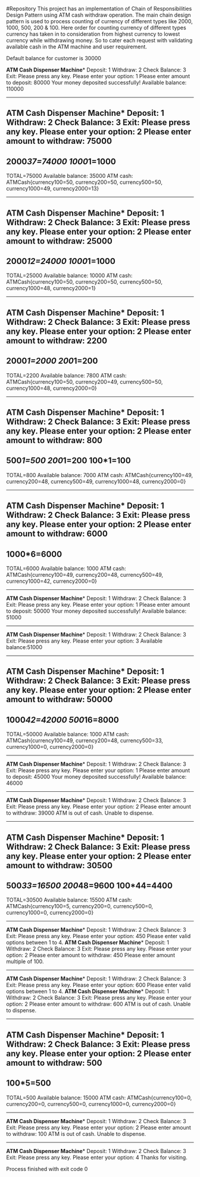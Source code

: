 #Repository
This project has an implementation of Chain of Responsibilities Design Pattern using ATM 
cash withdraw operation. 
The main chain design pattern is used to process counting of currency of different types 
like 2000, 1000, 500, 200 & 100. 
Here order for counting currency of different types currency has taken in to consideration from 
highest currency to lowest currency while withdrawing money. 
So to cater each request with validating available cash in the ATM machine and user requirement.

Default balance for customer is 30000

************ATM Cash Dispenser Machine*************
Deposit: 1
Withdraw: 2
Check Balance: 3
Exit: Please press any key.
Please enter your option:
1
Please enter amount to deposit:
80000
Your money deposited successfully!
Available balance: 110000
*****************************
************ATM Cash Dispenser Machine*************
Deposit: 1
Withdraw: 2
Check Balance: 3
Exit: Please press any key.
Please enter your option:
2
Please enter amount to withdraw:
75000
-----------------------
2000*37=74000
1000*1=1000
-----------------------
TOTAL=75000
Available balance: 35000
ATM cash: ATMCash{currency100=50, currency200=50, currency500=50, currency1000=49, currency2000=13}
*****************************
************ATM Cash Dispenser Machine*************
Deposit: 1
Withdraw: 2
Check Balance: 3
Exit: Please press any key.
Please enter your option:
2
Please enter amount to withdraw:
25000
-----------------------
2000*12=24000
1000*1=1000
-----------------------
TOTAL=25000
Available balance: 10000
ATM cash: ATMCash{currency100=50, currency200=50, currency500=50, currency1000=48, currency2000=1}
*****************************
************ATM Cash Dispenser Machine*************
Deposit: 1
Withdraw: 2
Check Balance: 3
Exit: Please press any key.
Please enter your option:
2
Please enter amount to withdraw:
2200
-----------------------
2000*1=2000
200*1=200
-----------------------
TOTAL=2200
Available balance: 7800
ATM cash: ATMCash{currency100=50, currency200=49, currency500=50, currency1000=48, currency2000=0}
*****************************
************ATM Cash Dispenser Machine*************
Deposit: 1
Withdraw: 2
Check Balance: 3
Exit: Please press any key.
Please enter your option:
2
Please enter amount to withdraw:
800
-----------------------
500*1=500
200*1=200
100*1=100
-----------------------
TOTAL=800
Available balance: 7000
ATM cash: ATMCash{currency100=49, currency200=48, currency500=49, currency1000=48, currency2000=0}
*****************************
************ATM Cash Dispenser Machine*************
Deposit: 1
Withdraw: 2
Check Balance: 3
Exit: Please press any key.
Please enter your option:
2
Please enter amount to withdraw:
6000
-----------------------
1000*6=6000
-----------------------
TOTAL=6000
Available balance: 1000
ATM cash: ATMCash{currency100=49, currency200=48, currency500=49, currency1000=42, currency2000=0}
*****************************
************ATM Cash Dispenser Machine*************
Deposit: 1
Withdraw: 2
Check Balance: 3
Exit: Please press any key.
Please enter your option:
1
Please enter amount to deposit:
50000
Your money deposited successfully!
Available balance: 51000
*****************************
************ATM Cash Dispenser Machine*************
Deposit: 1
Withdraw: 2
Check Balance: 3
Exit: Please press any key.
Please enter your option:
3
Available balance:51000
*****************************
************ATM Cash Dispenser Machine*************
Deposit: 1
Withdraw: 2
Check Balance: 3
Exit: Please press any key.
Please enter your option:
2
Please enter amount to withdraw:
50000
-----------------------
1000*42=42000
500*16=8000
-----------------------
TOTAL=50000
Available balance: 1000
ATM cash: ATMCash{currency100=49, currency200=48, currency500=33, currency1000=0, currency2000=0}
*****************************
************ATM Cash Dispenser Machine*************
Deposit: 1
Withdraw: 2
Check Balance: 3
Exit: Please press any key.
Please enter your option:
1
Please enter amount to deposit:
45000
Your money deposited successfully!
Available balance: 46000
*****************************
************ATM Cash Dispenser Machine*************
Deposit: 1
Withdraw: 2
Check Balance: 3
Exit: Please press any key.
Please enter your option:
2
Please enter amount to withdraw:
39000
ATM is out of cash. Unable to dispense.
*****************************
************ATM Cash Dispenser Machine*************
Deposit: 1
Withdraw: 2
Check Balance: 3
Exit: Please press any key.
Please enter your option:
2
Please enter amount to withdraw:
30500
-----------------------
500*33=16500
200*48=9600
100*44=4400
-----------------------
TOTAL=30500
Available balance: 15500
ATM cash: ATMCash{currency100=5, currency200=0, currency500=0, currency1000=0, currency2000=0}
*****************************
************ATM Cash Dispenser Machine*************
Deposit: 1
Withdraw: 2
Check Balance: 3
Exit: Please press any key.
Please enter your option:
450
Please enter valid options between 1 to 4.
************ATM Cash Dispenser Machine*************
Deposit: 1
Withdraw: 2
Check Balance: 3
Exit: Please press any key.
Please enter your option:
2
Please enter amount to withdraw:
450
Please enter amount multiple of 100.
*****************************
************ATM Cash Dispenser Machine*************
Deposit: 1
Withdraw: 2
Check Balance: 3
Exit: Please press any key.
Please enter your option:
600
Please enter valid options between 1 to 4.
************ATM Cash Dispenser Machine*************
Deposit: 1
Withdraw: 2
Check Balance: 3
Exit: Please press any key.
Please enter your option:
2
Please enter amount to withdraw:
600
ATM is out of cash. Unable to dispense.
*****************************
************ATM Cash Dispenser Machine*************
Deposit: 1
Withdraw: 2
Check Balance: 3
Exit: Please press any key.
Please enter your option:
2
Please enter amount to withdraw:
500
-----------------------
100*5=500
-----------------------
TOTAL=500
Available balance: 15000
ATM cash: ATMCash{currency100=0, currency200=0, currency500=0, currency1000=0, currency2000=0}
*****************************
************ATM Cash Dispenser Machine*************
Deposit: 1
Withdraw: 2
Check Balance: 3
Exit: Please press any key.
Please enter your option:
2
Please enter amount to withdraw:
100
ATM is out of cash. Unable to dispense.
*****************************
************ATM Cash Dispenser Machine*************
Deposit: 1
Withdraw: 2
Check Balance: 3
Exit: Please press any key.
Please enter your option:
4
Thanks for visiting.

Process finished with exit code 0
